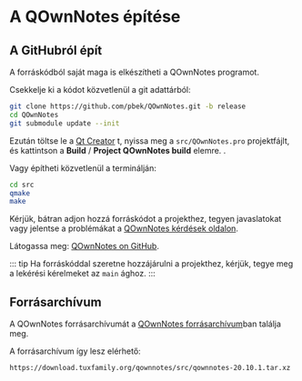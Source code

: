 # A QOwnNotes építése

## A GitHubról épít

A forráskódból saját maga is elkészítheti a QOwnNotes programot.

Csekkelje ki a kódot közvetlenül a git adattárból:

```bash
git clone https://github.com/pbek/QOwnNotes.git -b release
cd QOwnNotes
git submodule update --init
```

Ezután töltse le a [Qt Creator](https://www.qt.io/download-open-source) t, nyissa meg a `src/QOwnNotes.pro` projektfájlt, és kattintson a **Build** / **Project QOwnNotes build** elemre. .

Vagy építheti közvetlenül a terminálján:

```bash
cd src
qmake
make
```

Kérjük, bátran adjon hozzá forráskódot a projekthez, tegyen javaslatokat vagy jelentse a problémákat a [QOwnNotes kérdések oldalon](https://github.com/pbek/QOwnNotes/issues).

Látogassa meg: [QOwnNotes on GitHub](https://github.com/pbek/QOwnNotes).

::: tip
Ha forráskóddal szeretne hozzájárulni a projekthez, kérjük, tegye meg a lekérési kérelmeket az `main` ághoz.
:::

## Forrásarchívum

A QOwnNotes forrásarchívumát a [QOwnNotes forrásarchívum](https://download.tuxfamily.org/qownnotes/src/)ban találja meg.

A forrásarchívum így lesz elérhető:

`https://download.tuxfamily.org/qownnotes/src/qownnotes-20.10.1.tar.xz`
